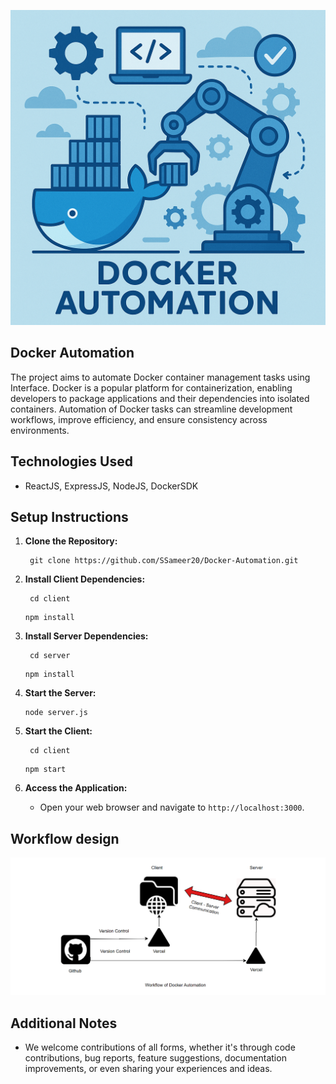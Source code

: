 ![Docker](./assets/docker.png)

## Docker Automation
The project aims to automate Docker container management tasks using Interface. Docker is a popular platform for containerization, enabling developers to package applications and their dependencies into isolated containers. Automation of Docker tasks can streamline development workflows, improve efficiency, and ensure consistency across environments.



## Technologies Used

- ReactJS, ExpressJS, NodeJS, DockerSDK


## Setup Instructions

1. **Clone the Repository:**
    ```
     git clone https://github.com/SSameer20/Docker-Automation.git
     ```
   
2. **Install Client Dependencies:**
    ```
     cd client
     ```
     ```
     npm install
     ```
3. **Install Server Dependencies:**
    ```
     cd server
     ```
     ```
     npm install
     ```

4. **Start the Server:**
    
     ```
     node server.js
     ```

5. **Start the Client:**
    ```
     cd client
     ```
     ```
     npm start
     ```

6. **Access the Application:**
   - Open your web browser and navigate to `http://localhost:3000`.

## Workflow design
![Alt Text](https://raw.githubusercontent.com/SSameer20/Docker-Automation/main/flows/data_workflow.png)


## Additional Notes
- We welcome contributions of all forms, whether it's through code contributions, bug reports, feature suggestions, documentation improvements, or even sharing your experiences and ideas. 





